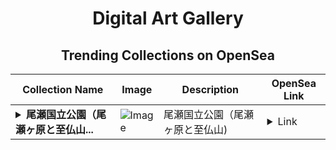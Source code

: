 <div align="center">

# Digital Art Gallery

## Trending Collections on OpenSea

| Collection Name                       | Image                                                                                     | Description                       | OpenSea Link                                                                                          |
|---------------------------------------|-------------------------------------------------------------------------------------------|-----------------------------------|--------------------------------------------------------------------------------------------------------|
| **<details><summary>尾瀬国立公園（尾瀬ヶ原と至仏山...</summary>尾瀬国立公園（尾瀬ヶ原と至仏山)</details>** | ![Image](https://i.seadn.io/s/raw/files/86055a022176ce6217d1ceb1c235ddd0.webp?w=500&auto=format?w=200&auto=format) | 尾瀬国立公園（尾瀬ヶ原と至仏山) | <details><summary>Link</summary>[尾瀬国立公園（尾瀬ヶ原と至仏山)](https://opensea.io/collection/wei-lai-guo-li-gong-yuan-wei-lai-keyuan-tozhi-fo-s)</details> |

</div>